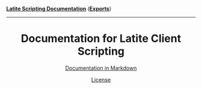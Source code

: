 [**Latite Scripting Documentation**](README.md) ([**Exports**](exports.md))

---

<div align="center">
  <h1>Documentation for Latite Client Scripting</h1>
  <p><a href="https://github.com/LatiteScripting/latitescripting.github.io/blob/main/docs-markdown/exports.md">Documentation in Markdown</a></p>

<a href="LICENSE.md">License</a>

</div>
